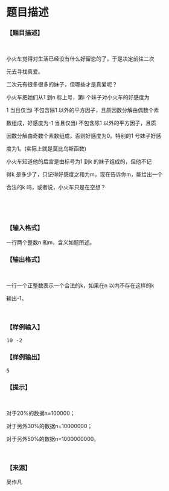 # 题目描述


<h3>
【题目描述】
</h3>
<p>
<br/>
</p>
<p>
小火车觉得对生活已经没有什么好留恋的了，于是决定前往二次
</p>
<p>
元去寻找真爱。
</p>
<p>
二次元有很多很多的妹子，但哪些才是真爱呢？
</p>
<p>
小火车把她们从1 到n 标上号，第i 个妹子对小火车的好感度为
</p>
<p>
1 当且仅当i 不包含除1 以外的平方因子，且质因数分解由偶数个素
</p>
<p>
数组成，好感度为-1 当且仅当i 不包含除1 以外的平方因子，且质
</p>
<p>
因数分解由奇数个素数组成，否则好感度为0。特别的1 号妹子好感
</p>
<p>
度为1。(实际上就是莫比乌斯函数)
</p>
<p>
小火车知道他的后宫是由标号为1 到k 的妹子组成的，但他不记
</p>
<p>
得k 是多少了，只记得好感度之和为m，现在告诉你m，能给出一个
</p>
<p>
合法的k 吗，或者说，小火车只是在空想？
</p>
<p>
<br/>
</p>
<p>
<br/>
</p>
<h3>
【输入格式】
</h3>
<p>
一行两个整数n 和m，含义如题所述。
</p>
<h3>
【输出格式】
</h3>
<p>
<br/>
</p>
<p>
一行一个正整数表示一个合法的k，如果在n 以内不存在这样的k
</p>
<p>
输出-1。
</p>
<p>
<br/>
</p>
<h3>
【样例输入】
</h3>
<pre>10 -2</pre>
<h3>
【样例输出】
</h3>
<pre>5</pre>
<h3>
【提示】
</h3>
<p>
<br/>
</p>
<p>
对于20%的数据n=100000；
</p>
<p>
对于另外30%的数据n=10000000；
</p>
<p>
对于另外50%的数据n=1000000000。
</p>
<p>
<br/>
</p>
<h3>
【来源】
</h3>
<p>
吴作凡
</p>
